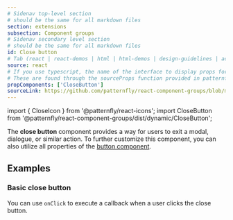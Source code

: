 ```yaml
---
# Sidenav top-level section
# should be the same for all markdown files
section: extensions
subsection: Component groups
# Sidenav secondary level section
# should be the same for all markdown files
id: Close button
# Tab (react | react-demos | html | html-demos | design-guidelines | accessibility)
source: react
# If you use typescript, the name of the interface to display props for
# These are found through the sourceProps function provided in patternfly-docs.source.js
propComponents: ['CloseButton']
sourceLink: https://github.com/patternfly/react-component-groups/blob/main/packages/module/patternfly-docs/content/extensions/component-groups/examples/CloseButton/CloseButton.md
---
```


import { CloseIcon } from '@patternfly/react-icons';
import CloseButton from '@patternfly/react-component-groups/dist/dynamic/CloseButton';

The **close button** component provides a way for users to exit a modal, dialogue, or similar action. To further customize this component, you can also utilize all properties of the [button component](/components/button).

## Examples

### Basic close button

You can use `onClick` to execute a callback when a user clicks the close button.

```js file="./CloseButtonExample.tsx"

```
